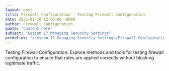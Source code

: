 ```yaml
---
layout: post
title: Firewall Configuration - Testing Firewall Configuration
date: 2025-01-10 12:00:00 -0000
author: Firewall Configuration
quote: "content here"
subject: "Lesson 17 Managing Security Settings"
permalink: "/Lesson 17 Managing Security Settings/Firewall Configuration/Firewall Configuration - Testing Firewall Configuration"
---
```


Testing Firewall Configuration: Explore methods and tools for testing firewall configuration to ensure that rules are applied correctly without blocking legitimate traffic.
